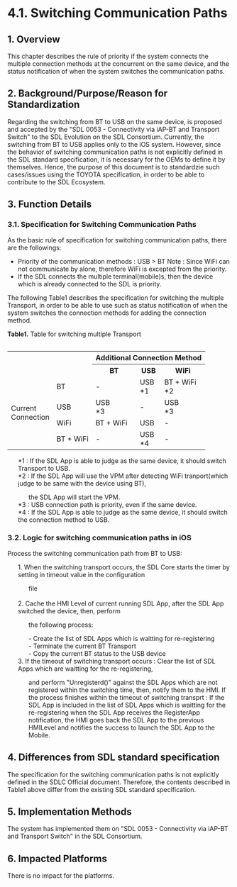 # 4.1. Switching Communication Paths

## 1. Overview
This chapter describes the rule of priority if the system connects the multiple connection methods at the concurrent on the same device, and the status notification of when the system switches the communication paths.

## 2. Background/Purpose/Reason for Standardization
Regarding the switching from BT to USB on the same device, is proposed and accepted by the "SDL 0053 - Connectivity via iAP-BT and Transport Switch" to the SDL Evolution on the SDL Consortium.
Currently, the switching from BT to USB applies only to the iOS system.
However, since the behavior of switching communication paths is not explicitly defined in the SDL standard specification, it is necessary for the OEMs to define it by themselves.
Hence, the purpose of this document is to standardzie such cases/issues using the TOYOTA specification, in order to be able to contribute to the SDL Ecosystem.

## 3. Function Details
### 3.1. Specification for Switching Communication Paths
As the basic rule of specification for switching communication paths, there are the followings:
- Priority of the communication methods : USB > BT
Note : Since WiFi can not communicate by alone, therefore WiFi is excepted from the priority.
- If the SDL connects the multiple terminal(mobile)s,  then the device which is already connected to the SDL is priority.

The following Table1 describes the specification for switching the multiple Transport, in order to be able to use such as status notification of when the system switches the connection methods for adding the connection method.

**Table1.** Table for switching multiple Transport

<table align="left">
<tr><th colspan="2" rowspan="2"></th><th colspan="3"> Additional Connection Method </th></tr>

<tr><th> BT </th><th> USB </th><th> WiFi </th></tr>

<tr><td rowspan="4"> Current <br>Connection </td><td> BT </td><td> - </td><td> USB<br>*1 </td><td> BT + WiFi<br>*2 </td></tr>

<tr><td> USB </td><td> USB<br>*3 </td><td> - </td><td> USB<br>*3 </td></tr>

<tr><td> WiFi </td><td> BT + WiFi </td><td> USB </td><td> - </td></tr>

<tr><td> BT + WiFi </td><td> - </td><td> USB<br>*4 </td><td> - </td></tr>
</table>
<ol>
*1 : If the SDL App is able to judge as the same device, it should switch Transport to USB.<br>
*2 : If the SDL App will use the VPM after detecting WiFi tranport(which judge to be same with the device using BT), 
<ol>
the SDL App will start the VPM.<br>
</ol>
*3 : USB connection path is priority, even if the same device.<br>
*4 : If the SDL App is able to judge as the same device, it should switch the connection method to USB.
</ol>

### 3.2. Logic for switching communication paths in iOS
Process the switching communication path from BT to USB:
<ol>
1. When the switching transport occurs, the SDL Core starts the timer by setting in timeout value in the configuration <br><ol>file</ol><br>
2. Cache the HMI Level of current running SDL App, after the SDL App switched the device, then, perform <br><ol>the following process:</ol>
<ol>
- Create the list of SDL Apps which is waitting for re-registering<br>
- Terminate the current BT Transport<br>
- Copy the current BT status to the USB device
</ol>
3. If the timeout of switching transport occurs : Clear the list of SDL Apps which are waitting for the re-registering, <br><ol>and perform "Unregisterd()" against the SDL Apps which are not registered within the switching time, then, notify them to the HMI.
If the process finishes within the timeout of switching transprt : If the SDL App is included in the list of SDL Apps which is waitting for the re-registering when the SDL App receives the RegisterApp notification, the HMI goes back the SDL App to the previous HMILevel and notifies the success to launch the SDL App to the Mobile.
</ol>
</ol>

## 4. Differences from SDL standard specification
The specification for the switching communication paths is not explicitly defined in the SDLC Official document.
Therefore, the contents described in Table1 above differ from the existing SDL standard specification.

## 5. Implementation Methods
The system has implemented them on "SDL 0053 - Connectivity via iAP-BT and Transport Switch" in the SDL Consortium.

## 6. Impacted Platforms
There is no impact for the platforms.

